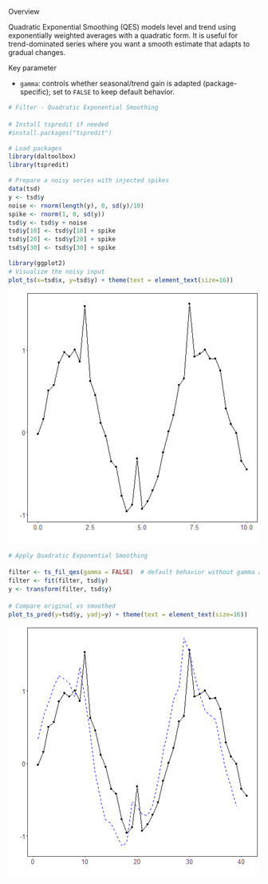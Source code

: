 Overview

Quadratic Exponential Smoothing (QES) models level and trend using exponentially weighted averages with a quadratic form. It is useful for trend-dominated series where you want a smooth estimate that adapts to gradual changes.

Key parameter
- `gamma`: controls whether seasonal/trend gain is adapted (package-specific); set to `FALSE` to keep default behavior.


``` r
# Filter - Quadratic Exponential Smoothing

# Install tspredit if needed
#install.packages("tspredit")
```


``` r
# Load packages
library(daltoolbox)
library(tspredit) 
```



``` r
# Prepare a noisy series with injected spikes
data(tsd)
y <- tsd$y
noise <- rnorm(length(y), 0, sd(y)/10)
spike <- rnorm(1, 0, sd(y))
tsd$y <- tsd$y + noise
tsd$y[10] <- tsd$y[10] + spike
tsd$y[20] <- tsd$y[20] + spike
tsd$y[30] <- tsd$y[30] + spike
```


``` r
library(ggplot2)
# Visualize the noisy input
plot_ts(x=tsd$x, y=tsd$y) + theme(text = element_text(size=16))
```

![plot of chunk unnamed-chunk-4](fig/ts_fil_qes/unnamed-chunk-4-1.png)


``` r
# Apply Quadratic Exponential Smoothing

filter <- ts_fil_qes(gamma = FALSE)  # default behavior without gamma adaptation
filter <- fit(filter, tsd$y)
y <- transform(filter, tsd$y)

# Compare original vs smoothed
plot_ts_pred(y=tsd$y, yadj=y) + theme(text = element_text(size=16))
```

![plot of chunk unnamed-chunk-5](fig/ts_fil_qes/unnamed-chunk-5-1.png)

